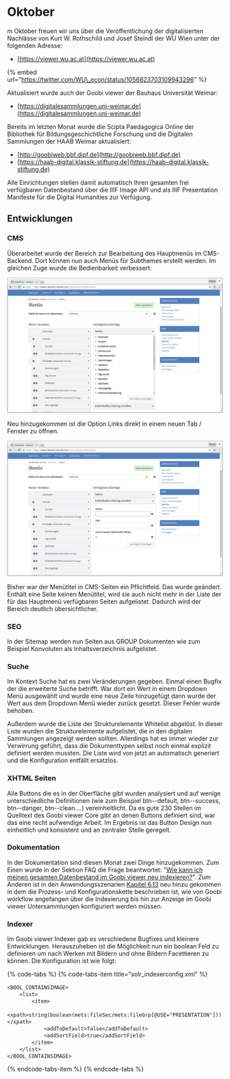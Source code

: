 # Oktober

m Oktober freuen wir uns über die Veröffentlichung der digitalisierten Nachlässe von Kurt W. Rothschild und Josef Steindl der WU Wien unter der folgenden Adresse:

* [https://viewer.wu.ac.at](https://viewer.wu.ac.at)

{% embed url="https://twitter.com/WU\_econ/status/1056823703109943296" %}



Aktualisiert wurde auch der Goobi viewer der Bauhaus Universität Weimar:

* [https://digitalesammlungen.uni-weimar.de](https://digitalesammlungen.uni-weimar.de)

Bereits im letzten Monat wurde die Scipta Paedagogica Online der Bibliothek für Bildungsgeschichtliche Forschung und die Digitalen Sammlungen der HAAB Weimar aktualisiert:

* [http://goobiweb.bbf.dipf.de](http://goobiweb.bbf.dipf.de)
* [https://haab-digital.klassik-stiftung.de](https://haab-digital.klassik-stiftung.de)

Alle Einrichtungen stellen damit automatisch Ihren gesamten frei verfügbaren Datenbestand über die IIIF Image API und als IIIF Presentation Manifeste für die Digital Humanities zur Verfügung.

## Entwicklungen

### CMS

Überarbeitet wurde der Bereich zur Bearbeitung des Hauptmenüs im CMS-Backend. Dort können nun auch Menüs für Subthemes erstellt werden. Im gleichen Zuge wurde die Bedienbarkeit verbessert: 

![Neues Design f&#xFC;r die Erstellung von Men&#xFC;s](../.gitbook/assets/2018-09-menu.png)

Neu hinzugekommen ist die Option Links direkt in einem neuen Tab / Fenster zu öffnen.

![Individuelle Eintr&#xE4;ge k&#xF6;nnen jetzt optional in einem neuen Fenster ge&#xF6;ffnet werden](../.gitbook/assets/2018-09-menu-2.png)

Bisher war der Menütitel in CMS-Seiten ein Pflichtfeld. Das wurde geändert. Enthält eine Seite keinen Menütitel, wird sie auch nicht mehr in der Liste der für das Hauptmenü verfügbaren Seiten aufgelistet. Dadurch wird der Bereich deutlich übersichtlicher.

### SEO

In der Sitemap werden nun Seiten aus GROUP Dokumenten wie zum Beispiel Konvoluten als Inhaltsverzeichnis aufgelistet.

### Suche

Im Kontext Suche hat es zwei Veränderungen gegeben. Einmal einen Bugfix der die erweiterte Suche betrifft. War dort ein Wert in einem Dropdown Menü ausgewählt und wurde eine neue Zeile hinzugefügt dann wurde der Wert aus dem Dropdown Menü wieder zurück gesetzt. Dieser Fehler wurde behoben.

Außerdem wurde die Liste der Strukturelemente Whitelist abgelöst. In dieser Liste wurden die Strukturelemente aufgelistet, die in den digitalen Sammlungen angezeigt werden sollten. Allerdings hat es immer wieder zur Verwirrung geführt, dass die Dokumenttypen selbst noch einmal explizit definiert werden mussten. Die Liste wird von jetzt an automatisch generiert und die Konfiguration entfällt ersatzlos.

### XHTML Seiten

Alle Buttons die es in der Oberfläche gibt wurden analysiert und auf wenige unterschiedliche Definitionen \(wie zum Beispiel btn--default, btn--success, btn--danger, btn--clean....\) vereinheitlicht. Da es gute 230 Stellen im Quelltext des Goobi viewer Core gibt an denen Buttons definiert sind, war das eine recht aufwendige Arbeit. Im Ergebnis ist das Button Design nun einheitlich und konsistent und an zentraler Stelle geregelt.

### Dokumentation

In der Dokumentation sind diesen Monat zwei Dinge hinzugekommen. Zum Einen wurde in der Sektion FAQ die Frage beantwortet: "[Wie kann ich meinen gesamten Datenbestand im Goobi viewer neu indexieren?](https://docs.intranda.com/goobi-viewer-de/7#wie-kann-ich-meinen-gesamten-datenbestand-im-goobi-viewer-neu-indexieren)". Zum Anderen ist in den Anwendungsszenarien [Kapitel 6.13](https://docs.intranda.com/goobi-viewer-de/6/6.11) neu hinzu gekommen in dem die Prozess- und Konfigurationskette beschrieben ist, wie von Goobi workflow angefangen über die Indexierung bis hin zur Anzeige im Goobi viewer Untersammlungen konfiguriert werden müssen.

### Indexer

Im Goobi viewer Indexer gab es verschiedene Bugfixes und kleinere Entwicklungen. Herauszuheben ist die Möglichkeit nun ein boolean Feld zu definieren um nach Werken mit Bildern und ohne Bildern Facettieren zu können. Die Konfiguration ist wie folgt:

{% code-tabs %}
{% code-tabs-item title="solr\_indexerconfig.xml" %}
```markup
<BOOL_CONTAINSIMAGE>
    <list>
        <item>
            <xpath>string(boolean(mets:fileSec/mets:fileGrp[@USE="PRESENTATION"]))</xpath>
            <addToDefault>false</addToDefault>
            <addSortField>true</addSortField>
        </item>
    </list>
</BOOL_CONTAINSIMAGE>
```
{% endcode-tabs-item %}
{% endcode-tabs %}

